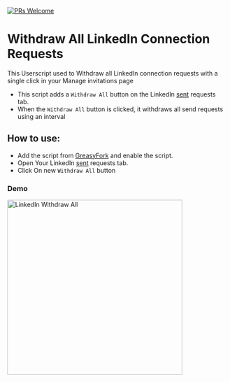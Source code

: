[![PRs Welcome](https://img.shields.io/badge/PRs-welcome-brightgreen.svg?style=flat-square)](https://makeapullrequest.com)

# Withdraw All LinkedIn Connection Requests

This Userscript used to Withdraw all LinkedIn connection requests with a single click in your Manage invitations page

- This script adds a `Withdraw All` button on the LinkedIn [sent](https://www.linkedin.com/mynetwork/invitation-manager/sent/?invitationType=CONNECTION) requests tab.
- When the `Withdraw All` button is clicked, it withdraws all send requests using an interval 

## How to use:
- Add the script from [GreasyFork](https://greasyfork.org/en/scripts) and enable the script.
- Open Your LinkedIn [sent](https://www.linkedin.com/mynetwork/invitation-manager/sent/?invitationType=CONNECTION) requests tab.
- Click On new `Withdraw All` button

### Demo

<img width="400" src="https://github.com/MortezaNedaei/Compose-BlurHash/assets/38072572/a0800893-9858-4c3d-a0f1-20c59fbfb008"  alt="LinkedIn Withdraw All"/>
